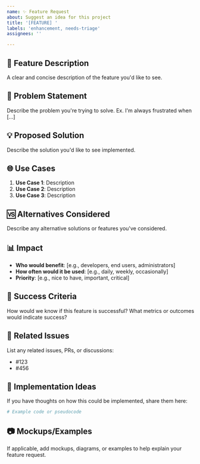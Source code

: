 ```yaml
---
name: ✨ Feature Request
about: Suggest an idea for this project
title: '[FEATURE] '
labels: 'enhancement, needs-triage'
assignees: ''

---
```


## 🚀 Feature Description

A clear and concise description of the feature you'd like to see.

## 🤔 Problem Statement

Describe the problem you're trying to solve. Ex. I'm always frustrated when [...]

## 💡 Proposed Solution

Describe the solution you'd like to see implemented.

## 🌐 Use Cases

1. **Use Case 1**: Description
2. **Use Case 2**: Description
3. **Use Case 3**: Description

## 🆚 Alternatives Considered

Describe any alternative solutions or features you've considered.

## 📊 Impact

- **Who would benefit**: [e.g., developers, end users, administrators]
- **How often would it be used**: [e.g., daily, weekly, occasionally]
- **Priority**: [e.g., nice to have, important, critical]

## 🎯 Success Criteria

How would we know if this feature is successful? What metrics or outcomes would indicate success?

## 🔗 Related Issues

List any related issues, PRs, or discussions:
- #123
- #456

## 🙋 Implementation Ideas

If you have thoughts on how this could be implemented, share them here:

```python
# Example code or pseudocode
```

## 📷 Mockups/Examples

If applicable, add mockups, diagrams, or examples to help explain your feature request.